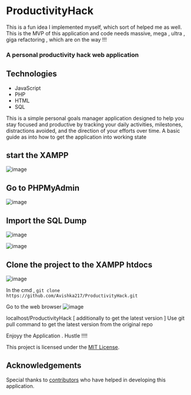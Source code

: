 # ProductivityHack

This is a fun idea I implemented myself, which sort of helped me as well. This is the MVP of this application and code needs massive, mega , ultra , giga  refactoring , which are on the way !!! 
### A personal productivity hack web application 

## Technologies

- JavaScript
- PHP
- HTML
- SQL

This is a simple personal goals manager application designed to help you stay focused and productive by tracking your daily activities, milestones, distractions avoided, and the direction of your efforts over time.
A basic guide as into how to get the application into working state 
## start the XAMPP
![image](https://github.com/Avishka217/Personal_Goals_Manager_PHP/assets/62095876/38f77a85-74d9-4370-87a1-1f34546c415b)

## Go to PHPMyAdmin
![image](https://github.com/Avishka217/Personal_Goals_Manager_PHP/assets/62095876/294700c6-0213-4164-8930-3c7a0aec5b1f)

## Import the SQL Dump
![image](https://github.com/Avishka217/Personal_Goals_Manager_PHP/assets/62095876/0510d450-58df-4ba2-b785-e64e24e49292)

![image](https://github.com/Avishka217/ProductivityHack/assets/62095876/2a5fc693-25a9-4fd1-bc90-50cb9e3a5c60)

## Clone the project to the XAMPP htdocs
![image](https://github.com/Avishka217/Personal_Goals_Manager_PHP/assets/62095876/b3fed842-fd0c-4a44-bc32-a067df808494)

In the cmd , 
```git clone https://github.com/Avishka217/ProductivityHack.git```



Go to the web browser 
![image](https://github.com/Avishka217/ProductivityHack/assets/62095876/9b90641a-3574-4ab5-b618-eaf46aecec26)


localhost/ProductivityHack
[ additionally to get the latest version ] 
Use git pull command to get the latest version from the original repo

Enjoyy the Application . Hustle !!!!


This project is licensed under the [MIT License](LICENSE).

## Acknowledgements

Special thanks to [contributors](CONTRIBUTORS.md) who have helped in developing this application.
